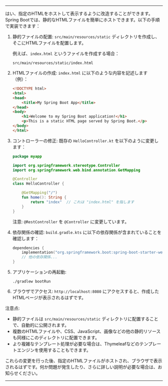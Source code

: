 

---

はい、指定のHTMLをホストして表示するように改造することができます。Spring Bootでは、静的なHTMLファイルを簡単にホストできます。以下の手順で実装できます：

1. 静的ファイルの配置:
   `src/main/resources/static` ディレクトリを作成し、そこにHTMLファイルを配置します。

   例えば、`index.html` というファイルを作成する場合：
   ```
   src/main/resources/static/index.html
   ```

2. HTMLファイルの作成:
   `index.html` に以下のような内容を記述します（例）：

   ```html
   <!DOCTYPE html>
   <html>
   <head>
       <title>My Spring Boot App</title>
   </head>
   <body>
       <h1>Welcome to my Spring Boot application!</h1>
       <p>This is a static HTML page served by Spring Boot.</p>
   </body>
   </html>
   ```

3. コントローラーの修正:
   既存の `HelloController.kt` を以下のように変更します：

   ```kotlin
   package myapp

   import org.springframework.stereotype.Controller
   import org.springframework.web.bind.annotation.GetMapping

   @Controller
   class HelloController {

       @GetMapping("/")
       fun home(): String {
           return "index"  // これは "index.html" を指します
       }
   }
   ```

   注意: `@RestController` を `@Controller` に変更しています。

4. 依存関係の確認:
   `build.gradle.kts` に以下の依存関係が含まれていることを確認します：

   ```kotlin
   dependencies {
       implementation("org.springframework.boot:spring-boot-starter-web")
       // 他の依存関係...
   }
   ```

5. アプリケーションの再起動:
   ```
   ./gradlew bootRun
   ```

6. ブラウザでアクセス:
   `http://localhost:8080` にアクセスすると、作成したHTMLページが表示されるはずです。

注意点:
- 静的ファイルは `src/main/resources/static` ディレクトリに配置することで、自動的に公開されます。
- 複数のHTMLファイルや、CSS、JavaScript、画像などの他の静的リソースも同様にこのディレクトリに配置できます。
- より複雑なテンプレート処理が必要な場合は、Thymeleafなどのテンプレートエンジンを使用することもできます。

これらの変更を行った後、指定のHTMLファイルがホストされ、ブラウザで表示されるはずです。何か問題が発生したり、さらに詳しい説明が必要な場合は、お知らせください。

---
